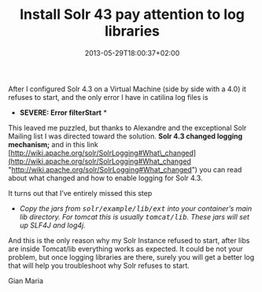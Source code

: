 ﻿---
title: "Install Solr 43 pay attention to log libraries"
description: ""
date: 2013-05-29T18:00:37+02:00
draft: false
tags: [Solr]
categories: [Solr]
---
After I configured Solr 4.3 on a Virtual Machine (side by side with a 4.0) it refuses to start, and the only error I have in catilina log files is

* **SEVERE: Error filterStart** *

This leaved me puzzled, but thanks to Alexandre and the exceptional Solr Mailing list I was directed toward the solution.  **Solr 4.3 changed logging mechanism;** and in this link [http://wiki.apache.org/solr/SolrLogging#What\_changed](http://wiki.apache.org/solr/SolrLogging#What_changed "http://wiki.apache.org/solr/SolrLogging#What_changed") you can read about what changed and how to enable logging for Solr 4.3.

It turns out that I’ve entirely missed this step

- *Copy the jars from <tt>solr/example/lib/ext</tt> into your container’s main lib directory. For tomcat this is usually <tt>tomcat/lib</tt>. These jars will set up SLF4J and log4j.*

And this is the only reason why my Solr Instance refused to start, after libs are inside Tomcat/lib everything works as expected. It could be not your problem, but once logging libraries are there, surely you will get a better log that will help you troubleshoot why Solr refuses to start.

Gian Maria
